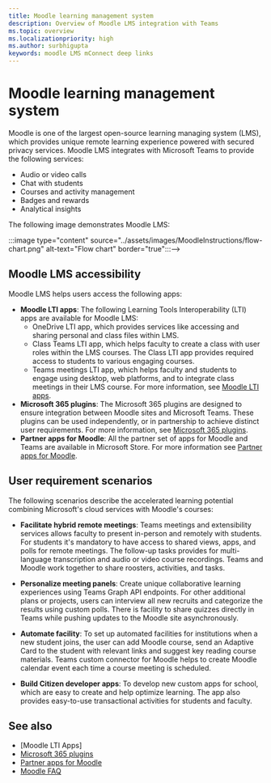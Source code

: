 ```yaml
---
title: Moodle learning management system
description: Overview of Moodle LMS integration with Teams
ms.topic: overview
ms.localizationpriority: high
ms.author: surbhigupta
keywords: moodle LMS mConnect deep links
---
```


# Moodle learning management system

 Moodle is one of the largest open-source learning managing system (LMS), which provides unique remote learning experience powered with secured privacy services. Moodle LMS integrates with Microsoft Teams to provide the following services:

* Audio or video calls
* Chat with students
* Courses and activity management
* Badges and rewards
* Analytical insights

<!-- [Moodle](https://moodle.com/about/) is the world’s largest open-source learning management system (LMS). With greater than 30 years of experience in remote learning, it has attracted around 300 million users worldwide with its rich set of hosted and cloud-based services. Combining Moodle LMS and Teams provides an enhanced learning experience with modern superpowers. 
This content is modified as per the requirement.-->

 The following image demonstrates Moodle LMS:
  
 :::image type="content" source="../assets/images/MoodleInstructions/flow-chart.png" alt-text="Flow chart" border="true":::-->

## Moodle LMS accessibility

Moodle LMS helps users access the following apps:

* **Moodle LTI apps**: The following Learning Tools Interoperability (LTI) apps are available for Moodle LMS:
  * OneDrive LTI app, which provides services like accessing and sharing personal and class files within LMS.
  * Class Teams LTI app, which helps faculty to create a class with user roles within the LMS courses. The Class LTI app provides required access to students to various engaging courses.  
  * Teams meetings LTI app, which helps faculty and students to engage using desktop, web platforms, and to integrate class meetings in their LMS course. For more information, see [Moodle LTI apps](moodle-lti-apps.md).
* **Microsoft 365 plugins**: The Microsoft 365 plugins are designed to ensure integration between Moodle sites and Microsoft Teams. These plugins can be used independently, or in partnership to achieve distinct user requirements. For more information, see [Microsoft 365 plugins](m365-plugins/m365-plugins-overview.md).
* **Partner apps for Moodle**: All the partner set of apps for Moodle and Teams are available in Microsoft Store. For more information see [Partner apps for Moodle](partner-apps-for-moodle.md).

## User requirement scenarios

The following scenarios describe the accelerated learning potential combining Microsoft's cloud services with Moodle's courses:

* **Facilitate hybrid remote meetings**: Teams meetings and extensibility services allows faculty to present in-person and remotely with students. For students it's mandatory to have access to shared views, apps, and polls for remote meetings. The follow-up tasks provides for multi-language transcription and audio or video course recordings. Teams and Moodle work together to share roosters, activities, and tasks.

* **Personalize meeting panels**: Create unique collaborative learning experiences using Teams Graph API endpoints. For other additional plans or projects, users can interview all new recruits and categorize the results using custom polls. There is facility to share quizzes directly in Teams while pushing updates to the Moodle site asynchronously.

* **Automate facility**: To set up automated facilities for institutions when a new student joins, the user can add Moodle course, send an Adaptive Card to the student with relevant links and suggest key reading course materials. Teams custom connector for Moodle helps to create Moodle calendar event each time a course meeting is scheduled.

* **Build Citizen developer apps**: To develop new custom apps for school, which are easy to create and help optimize learning. The app also provides easy-to-use transactional activities for students and faculty.

## See also

* [Moodle LTI Apps]
* [Microsoft 365 plugins](m365-plugins/m365-plugins-overview.md)
* [Partner apps for Moodle](partner-apps-for-moodle.md)
* [Moodle FAQ](faqs.md)
